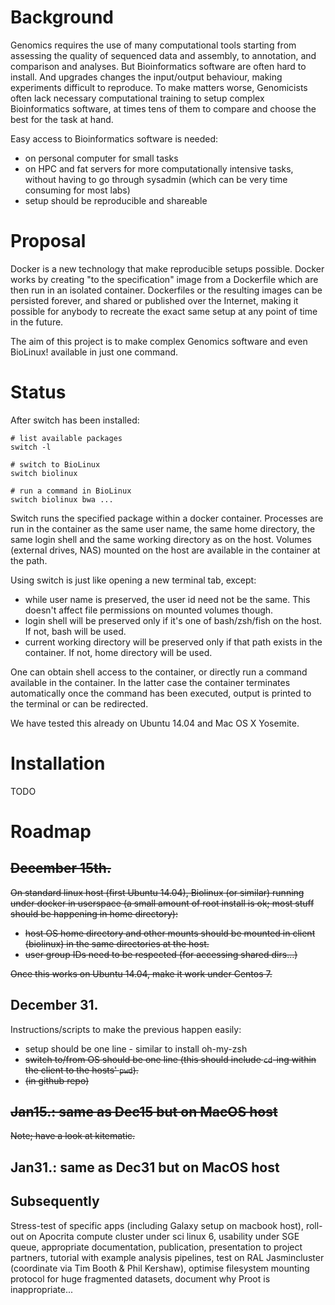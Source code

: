 # Background

Genomics requires the use of many computational tools starting from assessing
the quality of sequenced data and assembly, to annotation, and comparison and
analyses. But Bioinformatics software are often hard to install. And upgrades
changes the input/output behaviour, making experiments difficult to reproduce.
To make matters worse, Genomicists often lack necessary computational training
to setup complex Bioinformatics software, at times tens of them to compare and
choose the best for the task at hand.

Easy access to Bioinformatics software is needed:
  - on personal computer for small tasks
  - on HPC and fat servers for more computationally intensive tasks, without
    having to go through sysadmin (which can be very time consuming for most
    labs)
  - setup should be reproducible and shareable

# Proposal

Docker is a new technology that make reproducible setups possible. Docker works
by creating "to the specification" image from a Dockerfile which are then run
in an isolated container. Dockerfiles or the resulting images can be persisted
forever, and shared or published over the Internet, making it possible for
anybody to recreate the exact same setup at any point of time in the future.

The aim of this project is to make complex Genomics software and even BioLinux!
available in just one command.

# Status

After switch has been installed:

    # list available packages
    switch -l

    # switch to BioLinux
    switch biolinux

    # run a command in BioLinux
    switch biolinux bwa ...

Switch runs the specified package within a docker container.  Processes are run
in the container as the same user name, the same home directory, the same login
shell and the same working directory as on the host. Volumes (external drives,
NAS) mounted on the host are available in the container at the path.

Using switch is just like opening a new terminal tab, except:
- while user name is preserved, the user id need not be the same. This doesn't
  affect file permissions on mounted volumes though.
- login shell will be preserved only if it's one of bash/zsh/fish on the host.
  If not, bash will be used.
- current working directory will be preserved only if that path exists in the
  container. If not, home directory will be used.

One can obtain shell access to the container, or directly run a command
available in the container. In the latter case the container terminates
automatically once the command has been executed, output is printed to
the terminal or can be redirected.

We have tested this already on Ubuntu 14.04 and Mac OS X Yosemite.

# Installation

TODO

# Roadmap

## ~~December 15th.~~

~~On standard linux host (first Ubuntu 14.04), Biolinux (or similar) running under docker in
userspace (a small amount of root install is ok; most stuff should be happening in home directory):~~

 * ~~host OS home directory and other mounts should be mounted in client (biolinux) in the same directories at the host.~~
 * ~~user group IDs need to be respected  (for accessing shared dirs...)~~

~~Once this works on Ubuntu 14.04, make it work under Centos 7.~~

## December 31.

Instructions/scripts to make the previous happen easily:

 * setup should be one line - similar to install oh-my-zsh
 * ~~switch to/from OS should be one line (this should include `cd`-ing within the client to the hosts' `pwd`).~~
 * ~~(in github repo)~~

## ~~Jan15.: same as Dec15 but on MacOS host~~

~~Note; have a look at kitematic.~~

## Jan31.: same as Dec31 but on MacOS host

## Subsequently

Stress-test of specific apps (including Galaxy setup on macbook host), roll-out on Apocrita compute cluster under sci linux 6, usability under SGE queue, appropriate documentation, publication, presentation to project partners, tutorial with example analysis pipelines, test on RAL Jasmincluster (coordinate via Tim Booth & Phil Kershaw), optimise filesystem mounting protocol for huge fragmented datasets, document why Proot is inappropriate...
